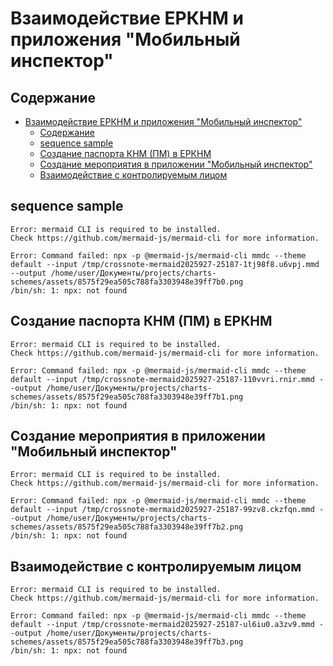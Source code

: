 # Взаимодействие ЕРКНМ и приложения "Мобильный инспектор"
  
## Содержание
  
  
  
- [Взаимодействие ЕРКНМ и приложения "Мобильный инспектор"](#взаимодействие-еркнм-и-приложения-мобильный-инспектор )
  - [Содержание](#содержание )
  - [sequence sample](#sequence-sample )
  - [Создание паспорта КНМ (ПМ) в ЕРКНМ](#создание-паспорта-кнм-пм-в-еркнм )
  - [Создание мероприятия в приложении "Мобильный инспектор"](#создание-мероприятия-в-приложении-мобильный-инспектор )
  - [Взаимодействие с контролируемым лицом](#взаимодействие-с-контролируемым-лицом )
  
  
  
  
  
## sequence sample

```
Error: mermaid CLI is required to be installed.
Check https://github.com/mermaid-js/mermaid-cli for more information.

Error: Command failed: npx -p @mermaid-js/mermaid-cli mmdc --theme default --input /tmp/crossnote-mermaid2025927-25187-1tj98f8.u6vpj.mmd --output /home/user/Документы/projects/charts-schemes/assets/8575f29ea505c788fa3303948e39ff7b0.png
/bin/sh: 1: npx: not found

```  

## Создание паспорта КНМ (ПМ) в ЕРКНМ
  

```
Error: mermaid CLI is required to be installed.
Check https://github.com/mermaid-js/mermaid-cli for more information.

Error: Command failed: npx -p @mermaid-js/mermaid-cli mmdc --theme default --input /tmp/crossnote-mermaid2025927-25187-110vvri.rnir.mmd --output /home/user/Документы/projects/charts-schemes/assets/8575f29ea505c788fa3303948e39ff7b1.png
/bin/sh: 1: npx: not found

```  

  
## Создание мероприятия в приложении "Мобильный инспектор"
  

```
Error: mermaid CLI is required to be installed.
Check https://github.com/mermaid-js/mermaid-cli for more information.

Error: Command failed: npx -p @mermaid-js/mermaid-cli mmdc --theme default --input /tmp/crossnote-mermaid2025927-25187-99zv8.ckzfqn.mmd --output /home/user/Документы/projects/charts-schemes/assets/8575f29ea505c788fa3303948e39ff7b2.png
/bin/sh: 1: npx: not found

```  

  
## Взаимодействие с контролируемым лицом
  

```
Error: mermaid CLI is required to be installed.
Check https://github.com/mermaid-js/mermaid-cli for more information.

Error: Command failed: npx -p @mermaid-js/mermaid-cli mmdc --theme default --input /tmp/crossnote-mermaid2025927-25187-ul6iu0.a3zv9.mmd --output /home/user/Документы/projects/charts-schemes/assets/8575f29ea505c788fa3303948e39ff7b3.png
/bin/sh: 1: npx: not found

```  

  